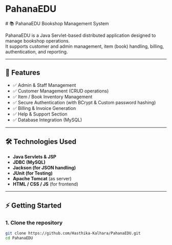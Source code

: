 <h1>PahanaEDU</h1>
# 📚 PahanaEDU Bookshop Management System

PahanaEDU is a Java Servlet-based distributed application designed to manage bookshop operations.  
It supports customer and admin management, item (book) handling, billing, authentication, and reporting.  

---

## 🚀 Features
- ✅ Admin & Staff Management  
- ✅ Customer Management (CRUD operations)  
- ✅ Item / Book Inventory Management  
- ✅ Secure Authentication (with BCrypt & Custom password hashing)  
- ✅ Billing & Invoice Generation  
- ✅ Help & Support Section  
- ✅ Database Integration (MySQL)  

---

## 🛠️ Technologies Used
- **Java Servlets & JSP**
- **JDBC (MySQL)**
- **Jackson (for JSON handling)**
- **JUnit (for Testing)**
- **Apache Tomcat** (as server)
- **HTML / CSS / JS** (for frontend)

---

## ⚡ Getting Started

### 1. Clone the repository
```bash
git clone https://github.com/Hasthika-Kalhara/PahanaEDU.git
cd PahanaEDU
